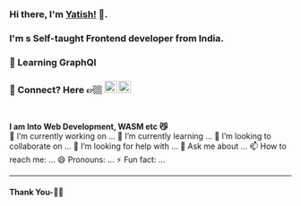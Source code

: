 ### Hi there, I'm [Yatish!](https://suwalka.github.io/yatish/) 👋.

### I'm s Self-taught Frontend developer from India.

### 🥀 Learning GraphQl

### 💬 Connect? Here 👉🏼 [<img src="https://cdn.jsdelivr.net/npm/simple-icons@v3/icons/linkedin.svg" width="22px" >](https://www.linkedin.com/in/yatish-1/) [<img src="https://cdn.jsdelivr.net/npm/simple-icons@v3/icons/twitter.svg" width="22px" >](https://twitter.com/yksuwalka)

<br />

**I am Into Web Development, WASM etc 😼**
<br />
🔭 I’m currently working on ...
🌱 I’m currently learning ...
👯 I’m looking to collaborate on ...
🤔 I’m looking for help with ...
💬 Ask me about ...
📫 How to reach me: ...
😄 Pronouns: ...
⚡ Fun fact: ...

***********************************

#### Thank You-🙏🏼
